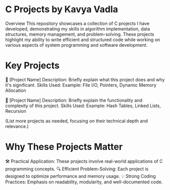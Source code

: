 # C Projects by Kavya Vadla
Overview
This repository showcases a collection of C projects I have developed, demonstrating my skills in algorithm implementation, data structures, memory management, and problem-solving. These projects highlight my ability to write efficient and structured code while working on various aspects of system programming and software development.

# Key Projects
📌 [Project Name]
Description: Briefly explain what this project does and why it's significant.
Skills Used: Example: File I/O, Pointers, Dynamic Memory Allocation

📌 [Project Name]
Description: Briefly explain the functionality and complexity of this project.
Skills Used: Example: Hash Tables, Linked Lists, Recursion

(List more projects as needed, focusing on their technical depth and relevance.)

# Why These Projects Matter
🛠 Practical Application: These projects involve real-world applications of C programming concepts.
🔍 Efficient Problem-Solving: Each project is designed to optimize performance and memory usage.
💡 Strong Coding Practices: Emphasis on readability, modularity, and well-documented code.
